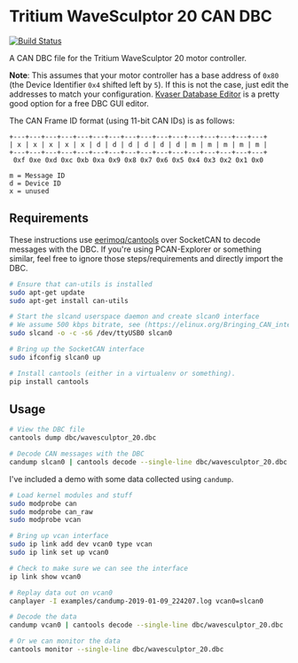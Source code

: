 # Tritium WaveSculptor 20 CAN DBC

[![Build Status](https://travis-ci.org/karlding/wavesculptor-20-dbc.svg?branch=master)](https://travis-ci.org/karlding/wavesculptor-20-dbc)

A CAN DBC file for the Tritium WaveSculptor 20 motor controller.

**Note**: This assumes that your motor controller has a base address of 
`0x80` (the Device Identifier `0x4` shifted left by `5`). If this is not the
case, just edit the addresses to match your configuration.
[Kvaser Database Editor](https://www.kvaser.com/downloads-kvaser/) is a pretty
good option for a free DBC GUI editor.

The CAN Frame ID format (using 11-bit CAN IDs) is as follows:

```
+---+---+---+---+---+---+---+---+---+---+---+---+---+---+---+---+
| x | x | x | x | x | d | d | d | d | d | d | m | m | m | m | m |
+---+---+---+---+---+---+---+---+---+---+---+---+---+---+---+---+
 0xf 0xe 0xd 0xc 0xb 0xa 0x9 0x8 0x7 0x6 0x5 0x4 0x3 0x2 0x1 0x0

m = Message ID
d = Device ID
x = unused
```

## Requirements

These instructions use [eerimoq/cantools](https://github.com/eerimoq/cantools)
over SocketCAN to decode messages with the DBC. If you're using PCAN-Explorer
or something similar, feel free to ignore those steps/requirements and
directly import the DBC.

```bash
# Ensure that can-utils is installed
sudo apt-get update
sudo apt-get install can-utils

# Start the slcand userspace daemon and create slcan0 interface
# We assume 500 kbps bitrate, see (https://elinux.org/Bringing_CAN_interface_up)
sudo slcand -o -c -s6 /dev/ttyUSB0 slcan0

# Bring up the SocketCAN interface
sudo ifconfig slcan0 up

# Install cantools (either in a virtualenv or something).
pip install cantools
```

## Usage

```bash
# View the DBC file
cantools dump dbc/wavesculptor_20.dbc

# Decode CAN messages with the DBC
candump slcan0 | cantools decode --single-line dbc/wavesculptor_20.dbc
```

I've included a demo with some data collected using `candump`.

```bash
# Load kernel modules and stuff
sudo modprobe can
sudo modprobe can_raw
sudo modprobe vcan

# Bring up vcan interface
sudo ip link add dev vcan0 type vcan
sudo ip link set up vcan0

# Check to make sure we can see the interface
ip link show vcan0

# Replay data out on vcan0
canplayer -I examples/candump-2019-01-09_224207.log vcan0=slcan0

# Decode the data
candump vcan0 | cantools decode --single-line dbc/wavesculptor_20.dbc

# Or we can monitor the data
cantools monitor --single-line dbc/wavesculptor_20.dbc
```
